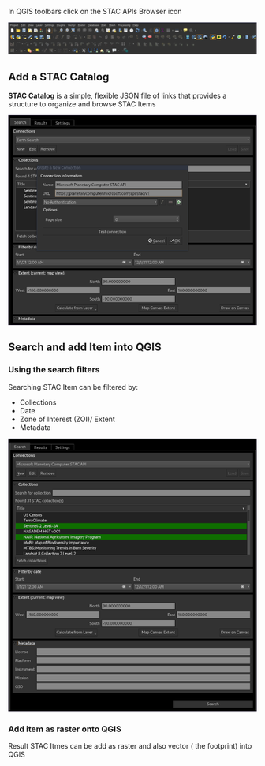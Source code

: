 
In QGIS toolbars click on the STAC APIs Browser icon

![image](images/toolbar.png)


## Add a STAC Catalog

**STAC Catalog** is a simple, flexible JSON file of links that provides a structure to organize and browse STAC Items

![image](images/add-connection.png)

## Search and add Item into QGIS

### Using the search filters

Searching STAC Item can be filtered by:

* Collections
* Date
* Zone of Interest (ZOI)/ Extent
* Metadata

![image](images/filters.png)

### Add item as raster onto QGIS

Result STAC Itmes can be add as raster and also vector ( the footprint) into QGIS



